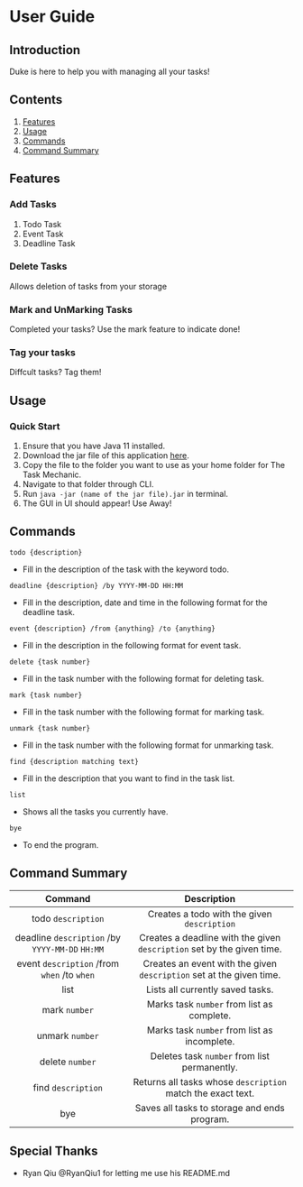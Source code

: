# User Guide

## Introduction
Duke is here to help you with managing all your tasks!

## Contents
1. [Features](#features)
2. [Usage](#usage)
3. [Commands](#commands)
4. [Command Summary](#command-summary)

## Features

### Add Tasks

1. Todo Task
2. Event Task
3. Deadline Task

### Delete Tasks

Allows deletion of tasks from your storage

### Mark and UnMarking Tasks

Completed your tasks?
Use the mark feature to indicate done!

### Tag your tasks
Diffcult tasks? Tag them!

## Usage

### Quick Start

1. Ensure that you have Java 11 installed.
2. Download the jar file of this application [here](https://github.com/UnwilledTangent/ip/releases).
3. Copy the file to the folder you want to use as your home folder for The Task Mechanic.
4. Navigate to that folder through CLI.
5. Run `java -jar (name of the jar file).jar` in terminal.
6. The GUI in UI should appear! Use Away!

## Commands

`todo {description}`
- Fill in the description of the task with the keyword todo.

`deadline {description} /by YYYY-MM-DD HH:MM`
- Fill in the description, date and time in the following format for the deadline task.

`event {description} /from {anything} /to {anything}`
- Fill in the description in the following format for event task.

`delete {task number}`
- Fill in the task number with the following format for deleting task.

`mark {task number}`
- Fill in the task number with the following format for marking task.

`unmark {task number}`
- Fill in the task number with the following format for unmarking task.

`find {description matching text}`
- Fill in the description that you want to find in the task list.

`list`
- Shows all the tasks you currently have.

`bye`
- To end the program.

## Command Summary


|                     Command                     |                              Description                               |
|:-----------------------------------------------:|:----------------------------------------------------------------------:|
|               todo `description`                |              Creates a todo with the given `description`               |
| deadline `description` /by `YYYY-MM-DD` `HH:MM` | Creates a deadline with the given `description` set by the given time. |
|   event `description` /from `when` /to `when`   |  Creates an event with the given `description` set at the given time.  |
|                      list                       |                    Lists all currently saved tasks.                    |
|                  mark `number`                  |               Marks task `number` from list as complete.               |
|                 unmark `number`                 |              Marks task `number` from list as incomplete.              |
|                 delete `number`                 |              Deletes task `number` from list permanently.              |
|               find `description`                |      Returns all tasks whose `description` match the exact text.       |
|                       bye                       |              Saves all tasks to storage and ends program.              |

## Special Thanks
- Ryan Qiu @RyanQiu1 for letting me use his README.md